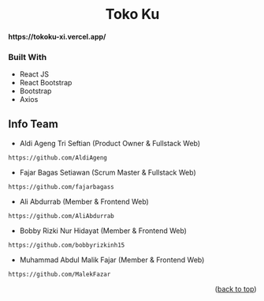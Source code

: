 <div id="top"></div>

<br />


  <h1 align="center">Toko Ku</h1>
  
  <h4>https://tokoku-xi.vercel.app/</h4>

</div>

### Built With

- React JS
- React Bootstrap
- Bootstrap
- Axios

## Info Team


- Aldi Ageng Tri Seftian (Product Owner & Fullstack Web)
```
https://github.com/AldiAgeng
```

- Fajar Bagas Setiawan (Scrum Master & Fullstack Web)
```
https://github.com/fajarbagass
```

- Ali Abdurrab (Member & Frontend Web)
```
https://github.com/AliAbdurrab
```

- Bobby Rizki Nur Hidayat (Member & Frontend Web)
```
https://github.com/bobbyrizkinh15
```

- Muhammad Abdul Malik Fajar (Member & Frontend Web)
```
https://github.com/MalekFazar
```

<p align="right">(<a href="#top">back to top</a>)</p>
